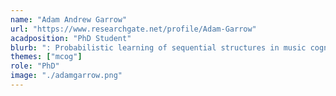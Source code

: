 ```yaml
---
name: "Adam Andrew Garrow"
url: "https://www.researchgate.net/profile/Adam-Garrow"
acadposition: "PhD Student"
blurb: ": Probabilistic learning of sequential structures in music cognition"
themes: ["mcog"]
role: "PhD"
image: "./adamgarrow.png"
---
```

